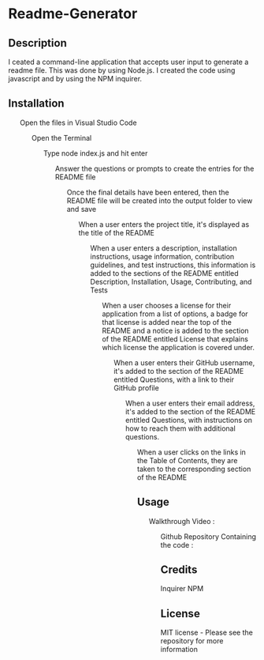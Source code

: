 # Readme-Generator

## Description
I ceated a command-line application that accepts user input to generate a readme file. This was done by using Node.js. I created the code using javascript and by using the NPM inquirer.

## Installation
<ul>Open the files in Visual Studio Code
<ul>Open the Terminal
<ul>Type node index.js and hit enter
<ul>Answer the questions or prompts to create the entries for the README file
<ul>Once the final details have been entered, then the README file will be created into the output folder to view and save
<ul>When a user enters the project title, it's displayed as the title of the README
<ul>When a user enters a description, installation instructions, usage information, contribution guidelines, and test instructions, this information is added to the sections of the README entitled Description, Installation, Usage, Contributing, and Tests
<ul>When a user chooses a license for their application from a list of options, a badge for that license is added near the top of the README and a notice is added to the section of the README entitled License that explains which license the application is covered under.
<ul>When a user enters their GitHub username, it's added to the section of the README entitled Questions, with a link to their GitHub profile
<ul>When a user enters their email address, it's added to the section of the README entitled Questions, with instructions on how to reach them with additional questions.
<ul>When a user clicks on the links in the Table of Contents, they are taken to the corresponding section of the README

## Usage
<ul> Walkthrough Video : 
<ul> Github Repository Containing the code : 

## Credits
Inquirer NPM

## License
MIT license - Please see the repository for more information